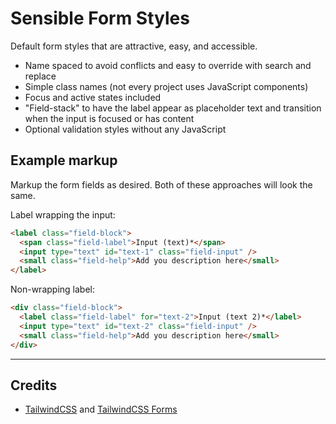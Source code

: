 # Sensible Form Styles

Default form styles that are attractive, easy, and accessible.

- Name spaced to avoid conflicts and easy to override with search and replace
- Simple class names (not every project uses JavaScript components)
- Focus and active states included
- "Field-stack" to have the label appear as placeholder text and transition when the input is focused or has content
- Optional validation styles without any JavaScript

## Example markup

Markup the form fields as desired. Both of these approaches will look the same.

Label wrapping the input:

```html
<label class="field-block">
  <span class="field-label">Input (text)*</span>
  <input type="text" id="text-1" class="field-input" />
  <small class="field-help">Add you description here</small>
</label>
```

Non-wrapping label:

```html
<div class="field-block">
  <label class="field-label" for="text-2">Input (text 2)*</label>
  <input type="text" id="text-2" class="field-input" />
  <small class="field-help">Add you description here</small>
</div>
```

---

## Credits

- [TailwindCSS](https://tailwindcss.com/) and [TailwindCSS Forms](https://github.com/tailwindlabs/tailwindcss-forms)
